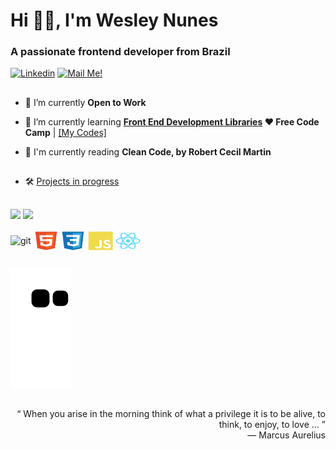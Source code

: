 # Hi 👋🏿, I'm Wesley Nunes
### A passionate frontend developer from Brazil  
  
[![Linkedin](https://img.shields.io/badge/-Connect-blue?style=flat-square&logo=Linkedin&logoColor=white&link=https://www.linkedin.com/in/dev-wesley-nunes/)](https://www.linkedin.com/in/dev-wesley-nunes/)
[![Mail Me!](https://img.shields.io/badge/-Contact%20Me!-c14438?style=flat-square&logo=Gmail&logoColor=white&link=mailto:wesnmonteiro@gmail.com)](mailto:wesnmonteiro@gmail.com)
##

- 🔭 I’m currently **Open to Work**

- 🌱 I’m currently learning **[Front End Development Libraries](https://www.freecodecamp.org/learn/front-end-libraries/) ❤️ Free Code Camp** | <a href="https://github.com/Wesley-Nunes/courses/tree/main/front-end-libraries">[My Codes]</a>

- 📖 I'm currently reading **Clean Code, by Robert Cecil Martin** 

##

- 🛠️ [Projects in progress](https://github.com/Wesley-Nunes/Wesley-Nunes/blob/main/projects-in-progress.md)

##

<div>  
  <img height="175em" width="auto" src="https://github-readme-stats.vercel.app/api?username=wesley-nunes&show_icons=true&theme=tokyonight&include_all_commits=true&count_private=true"/>
  <img height="175em" width="auto" src="https://github-readme-stats.vercel.app/api/top-langs/?username=wesley-nunes&layout=compact&langs_count=7&theme=tokyonight"/>  
</div>
<div style="display: inline_block"><br>  
  <img align="center" alt="git" height="30" width="40" src="https://www.vectorlogo.zone/logos/git-scm/git-scm-icon.svg" />
  <img align="center" alt="html" height="30" width="40" src="https://raw.githubusercontent.com/devicons/devicon/master/icons/html5/html5-original.svg" />
  <img align="center" alt="css" height="30" width="40" src="https://raw.githubusercontent.com/devicons/devicon/master/icons/css3/css3-original.svg" />  
  <img align="center" alt="javascript" height="30" width="40" src="https://raw.githubusercontent.com/devicons/devicon/master/icons/javascript/javascript-plain.svg" />
  <img align="center" alt="react" height="30" width="40" src="https://raw.githubusercontent.com/devicons/devicon/master/icons/react/react-original.svg" /> 
</div>

##

![snake gif](https://github.com/Wesley-Nunes/Wesley-Nunes/blob/output/github-contribution-grid-snake.svg)

##

<p text align="right">
<q> When you arise in the morning think of what a privilege it is to be alive, to think, to enjoy, to love ... </q>
  <br>
― Marcus Aurelius</p>
